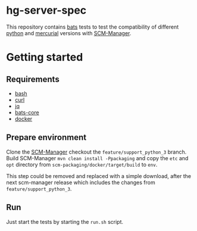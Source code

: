 # hg-server-spec

This repository contains [bats](https://github.com/bats-core/bats-core) tests to test the compatibility of different [python](https://www.python.org/) and [mercurial](https://www.mercurial-scm.org/) versions with [SCM-Manager](https://scm-manager.org).

# Getting started

## Requirements

* [bash](https://www.gnu.org/software/bash/)
* [curl](https://curl.haxx.se/)
* [jq](https://stedolan.github.io/jq/)
* [bats-core](https://github.com/bats-core/bats-core)
* [docker](https://www.docker.com/)

## Prepare environment

Clone the [SCM-Manager](https://github.com/scm-manager/scm-manager) checkout the `feature/support_python_3` branch.
Build SCM-Manager `mvn clean install -Ppackaging` and copy the `etc` and `opt` directory from `scm-packaging/docker/target/build` to `env`.

This step could be removed and replaced with a simple download, after the next scm-manager release which includes the changes from `feature/support_python_3`.

## Run

Just start the tests by starting the `run.sh` script.
